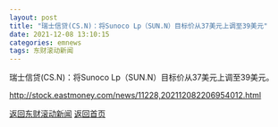 ```yaml
---
layout: post
title: "瑞士信贷(CS.N)：将Sunoco Lp（SUN.N）目标价从37美元上调至39美元"
date: 2021-12-08 13:10:15
categories: emnews
tags: 东财滚动新闻
---
```


瑞士信贷(CS.N)：将Sunoco Lp（SUN.N）目标价从37美元上调至39美元。

<http://stock.eastmoney.com/news/11228,202112082206954012.html>

[返回东财滚动新闻](//finews.zning.me/emnews/)
[返回首页](//finews.zning.me/)